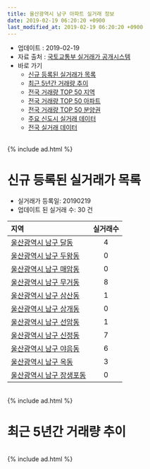 ```yaml
---
title: 울산광역시 남구 아파트 실거래 정보
date: 2019-02-19 06:20:20 +0900
last_modified_at: 2019-02-19 06:20:20 +0900
---
```


* 업데이트 : 2019-02-19
* 자료 출처 : [국토교통부 실거래가 공개시스템](http://rt.molit.go.kr)
* 바로 가기
    * [신규 등록된 실거래가 목록](#신규-등록된-실거래가-목록)
    * [최근 5년간 거래량 추이](#최근-5년간-거래량-추이)
    * [전국 거래량 TOP 50 지역](https://inasie.github.io/apt-trade-info/최근-3개월-전국에서-가장-거래가-많이-발생한-지역)
    * [전국 거래량 TOP 50 아파트](https://inasie.github.io/apt-trade-info/최근-3개월-전국에서-가장-거래가-많이-발생한-아파트)
    * [전국 거래량 TOP 50 분양권](https://inasie.github.io/apt-trade-info/최근-3개월-전국에서-가장-거래가-많이-발생한-분양권)
    * [주요 신도시 실거래 데이터](https://inasie.github.io/apt-trade-info/주요-신도시)
    * [전국 실거래 데이터](https://inasie.github.io/apt-trade-info/전국)

<br>
{% include ad.html %}
<br>

# 신규 등록된 실거래가 목록
* 실거래가 등록일: 20190219
* 업데이트 된 실거래 수: 30 건


|지역|실거래수|
|:---|:---:|
|[울산광역시 남구 달동](https://inasie.github.io/apt-trade-info/울산광역시-남구-달동)|4|
|[울산광역시 남구 두왕동](https://inasie.github.io/apt-trade-info/울산광역시-남구-두왕동)|0|
|[울산광역시 남구 매암동](https://inasie.github.io/apt-trade-info/울산광역시-남구-매암동)|0|
|[울산광역시 남구 무거동](https://inasie.github.io/apt-trade-info/울산광역시-남구-무거동)|8|
|[울산광역시 남구 삼산동](https://inasie.github.io/apt-trade-info/울산광역시-남구-삼산동)|1|
|[울산광역시 남구 상개동](https://inasie.github.io/apt-trade-info/울산광역시-남구-상개동)|0|
|[울산광역시 남구 선암동](https://inasie.github.io/apt-trade-info/울산광역시-남구-선암동)|1|
|[울산광역시 남구 신정동](https://inasie.github.io/apt-trade-info/울산광역시-남구-신정동)|7|
|[울산광역시 남구 야음동](https://inasie.github.io/apt-trade-info/울산광역시-남구-야음동)|6|
|[울산광역시 남구 옥동](https://inasie.github.io/apt-trade-info/울산광역시-남구-옥동)|3|
|[울산광역시 남구 장생포동](https://inasie.github.io/apt-trade-info/울산광역시-남구-장생포동)|0|


<br>
{% include ad.html %}
<br>

# 최근 5년간 거래량 추이


<div style="width:100%;">
    <canvas id="deal_progress" height="200"></canvas>
</div>

<script>
new Chart(document.getElementById("deal_progress"), {
    type: 'line',
    data: {
        labels: ['201402','201403','201404','201405','201406','201407','201408','201409','201410','201411','201412','201501','201502','201503','201504','201505','201506','201507','201508','201509','201510','201511','201512','201601','201602','201603','201604','201605','201606','201607','201608','201609','201610','201611','201612','201701','201702','201703','201704','201705','201706','201707','201708','201709','201710','201711','201712','201801','201802','201803','201804','201805','201806','201807','201808','201809','201810','201811','201812','201901','201902'],
        datasets: [{
            label: '매매',
            pointRadius: 1,
            data: [504, 653, 613, 568, 545, 562, 570, 723, 785, 558, 538, 635, 510, 817, 710, 702, 633, 593, 373, 539, 575, 449, 354, 343, 345, 497, 438, 315, 367, 363, 348, 329, 493, 430, 343, 226, 321, 338, 295, 296, 383, 284, 312, 323, 273, 258, 190, 250, 216, 274, 209, 194, 207, 158, 220, 239, 314, 238, 217, 188, 32],
            borderColor: "rgba(255, 201, 14, 1)",
            backgroundColor: "rgba(255, 201, 14, 0.5)",
            fill: false,
            lineTension: 0
        },{
            label: '전월세',
            pointRadius: 1,
            data: [263, 322, 253, 219, 190, 223, 217, 254, 285, 270, 250, 241, 233, 267, 227, 231, 229, 231, 192, 178, 244, 242, 246, 280, 265, 267, 233, 220, 194, 195, 182, 186, 227, 230, 247, 235, 286, 281, 212, 208, 175, 216, 186, 215, 199, 238, 231, 255, 232, 253, 223, 227, 192, 202, 228, 210, 259, 233, 242, 241, 47],
            borderColor: "rgba(0, 141, 185, 1)",
            backgroundColor: "rgba(0, 141, 185, 0.5)",
            fill: false,
            lineTension: 0
        }
        ]
    },
    options: {
        responsive: true,
        title: {
            display: false
        },
        tooltips: {
            mode: 'index',
            intersect: false
        },
        hover: {
            mode: 'nearest',
            intersect: true
        },
        scales: {
            xAxes: [{
                display: true,
                scaleLabel: {
                    display: true,
                    labelString: '년/월'
                }
            }],
            yAxes: [{
                display: true,
                ticks: {
                    suggestedMin: 0,
                },
                scaleLabel: {
                    display: true,
                    labelString: '실거래 수'
                }
            }]
        }
    }
});

</script>


<br>
{% include ad.html %}
<br>

